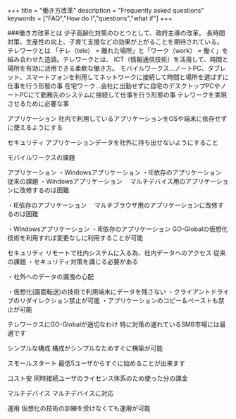 +++
title = "働き方改革"
description = "Frequently asked questions"
keywords = ["FAQ","How do I","questions","what if"]
+++

###働き方改革とは
少子高齢化対策のひとつとして、政府主導の改革。
長時間対策、生産性の向上、子育て支援などの効果が上がることを期待されている。
テレワークとは
「テレ（tele） = 離れた場所」と「ワーク（work） = 働く」を組み合わせた造語。テレワークとは、
ICT（情報通信技術）を活用して、時間と場所を有効に活用できる柔軟な働き方。
モバイルワークス…ノートPC、タブレット、スマートフォンを利用してネットワークに接続して時間と場所を選ばずに仕事を行う形態の事
在宅ワーク…会社に出勤せずに自宅のデスクトップPCやノートPCにて勤務先のシステムに接続して仕事を行う形態の事
テレワークを実現させるために必要な事

アプリケーション
社内で利用しているアプリケーションをOSや端末に依存せずに使えるようにする


セキュリティ
アプリケーションデータを社外に持ち出せないようにすること

モバイルワークスの課題

アプリケーション
・Windowsアプリケーション
・IE依存のアプリケーション
従来の課題
・Windowsアプリケーション
　マルチデバイス用のアプリケーションに改修するのは困難

・IE依存のアプリケーション
　マルチブラウザ用のアプリケーションに改修するのは困難

・Windowsアプリケーション
・IE依存のアプリケーション
GO-Globalの仮想化技術を利用すれば変更なしに利用することが可能

セキュリティ
リモートで社内システムに入る為、社内データへのアクセス
従来の課題
・セキュリティ対策を講じる必要がある

・社外へのデータの漏洩の心配

・仮想化(画面転送)の技術で利用端末にデータを残さない
・クライアントドライブのリダイレクション禁止が可能
・アプリケーションのコピー＆ペーストも禁止が可能

テレワークスにGO-Globalが適切なわけ
特に対策の遅れているSMB市場には最適です

シンプルな構成
構成がシンプルなためすぐに構築が可能

スモールスタート
最低5ユーザからすぐに始めることが出来ます

コスト安
同時接続ユーザのライセンス体系のため使った分の課金

マルチデバイス
マルチデバイスに対応

運用
仮想化の技術の訓練を受けなくても運用が可能
